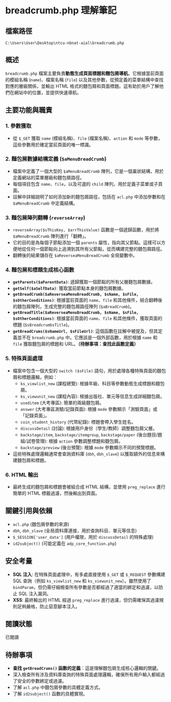 # breadcrumb.php 理解筆記

## 檔案路徑
`C:\Users\User\Desktop\ntcu-nbnat-aial\breadcrumb.php`

## 概述
`breadcrumb.php` 檔案主要負責**動態生成頁面標題和麵包屑導航**。它根據當前頁面的模組名稱 (`name`)、檔案名稱 (`file`) 以及其他參數，從預定義的菜單結構中查找對應的層級關係，並輸出 HTML 格式的麵包屑和頁面標題。這有助於用戶了解他們在網站中的位置，並提供快速導航。

## 主要功能與職責

### 1. 參數獲取
- 從 `$_GET` 獲取 `name` (模組名稱)、`file` (檔案名稱)、`action` 和 `mode` 等參數，這些參數用於確定當前頁面的唯一標識。

### 2. 麵包屑數據結構定義 (`$aMenuBreadCrumb`)
- 檔案中定義了一個大型的 `$aMenuBreadCrumb` 陣列，它是一個巢狀結構，用於定義網站的菜單層級和麵包屑路徑。
- 每個項目包含 `name`、`file`，以及可選的 `child` 陣列，用於定義子菜單或子頁面。
- 註解中詳細說明了如何添加新的麵包屑路徑，包括在 `acl.php` 中添加參數和在 `$aMenuBreadCrumb` 中定義結構。

### 3. 麵包屑陣列翻轉 (`reverseArray`)
- `reverseArray($sThisKey, $arrThisValue)` 函數是一個遞歸函數，用於將 `$aMenuBreadCrumb` 陣列進行「翻轉」。
- 它的目的是為每個子節點添加一個 `parents` 屬性，指向其父節點。這樣可以方便地從任何一個節點向上追溯到其所有父節點，從而構建完整的麵包屑路徑。
- 翻轉後的結果儲存在 `$aReverseaMenuBreadCrumb` 全局變數中。

### 4. 麵包屑和標題生成核心函數
- **`getParents($aParentData)`**: 遞歸獲取一個節點的所有父層麵包屑數據。
- **`getSelf($aSelfData)`**: 獲取當前節點本身的麵包屑數據。
- **`getBreadCrumb($aReverseaMenuBreadCrumb, $sName, $sFile, $sOtherConditions)`**: 根據當前頁面的 `name`、`file` 和其他條件，結合翻轉後的麵包屑陣列，生成完整的麵包屑路徑陣列 (`$aBreadCrumb`)。
- **`getBreadTitle($aReverseaMenuBreadCrumb, $sName, $sFile, $sOtherConditions)`**: 根據當前頁面的 `name`、`file` 和其他條件，獲取頁面的標題 (`$sBreadcrumbsTitle`)。
- **`getBreadCrums($sNameUrl, $sFileUrl)`**: 這個函數在註解中被提及，但其定義並不在 `breadcrumb.php` 中。它應該是一個外部函數，用於根據 `name` 和 `file` 獲取麵包屑的標題和 URL。**（待辦事項：查找此函數定義）**

### 5. 特殊頁面處理
- 檔案中包含一個大型的 `switch ($sFile)` 語句，用於處理各種特殊頁面的麵包屑和標題邏輯，例如：
    - `ks_viewlist_new` (課程總覽): 根據年級、科目等參數動態生成標題和麵包屑。
    - `ks_viewunit_new` (課程內容): 根據出版社、單元等信息生成詳細麵包屑。
    - `useditem` (大考專區): 簡單的兩級麵包屑。
    - `answer` (大考專區測驗/記錄頁面): 根據 `mode` 參數顯示「測驗頁面」或「記錄頁面」。
    - `coin_student_history` (代幣紀錄): 標題會帶入學生姓名。
    - `discussDetail` (討論): 根據用戶身份（學生/教師）調整麵包屑父層。
    - `backstage/item`, `backstage/itemgroup`, `backstage/paper` (後台題目/題組/試卷管理): 根據 `action` 參數調整標題和麵包屑。
    - `backstage/preview` (後台預覽): 根據 `mode` 參數顯示不同的預覽標題。
- 這些特殊處理邏輯通常會查詢資料庫 (`dbh`, `dbh_slave`) 以獲取額外的信息來構建麵包屑和標題。

### 6. HTML 輸出
- 最終生成的麵包屑和標題會被組合成 HTML 結構，並使用 `preg_replace` 進行簡單的 HTML 標籤過濾，然後輸出到頁面。

## 關鍵引用與依賴
- `acl.php` (麵包屑參數的來源)
- `dbh`, `dbh_slave` (全局資料庫連接，用於查詢科目、單元等信息)
- `$_SESSION['user_data']` (用戶權限，用於 `discussDetail` 的特殊處理)
- `id2subject()` (可能定義在 `adp_core_function.php`)

## 安全考量
- **SQL 注入**: 在特殊頁面處理中，有多處直接使用 `$_GET` 或 `$_REQUEST` 參數構建 SQL 查詢（例如 `ks_viewlist_new` 和 `ks_viewunit_new`）。雖然使用了 `bindParam`，但仍需仔細檢查所有參數是否都經過了適當的綁定和過濾，以防止 SQL 注入漏洞。
- **XSS**: 最終輸出的 HTML 經過 `preg_replace` 進行過濾，但仍需確保其過濾規則足夠嚴格，防止惡意腳本注入。

## 閱讀狀態
已閱讀

## 待辦事項
- **查找 `getBreadCrums()` 函數的定義**：這是理解麵包屑生成核心邏輯的關鍵。
- 深入檢查所有涉及資料庫查詢的特殊頁面處理邏輯，確保所有用戶輸入都經過了安全的參數綁定或過濾。
- 了解 `acl.php` 中麵包屑參數的具體定義方式。
- 了解 `id2subject()` 函數的具體實現。
